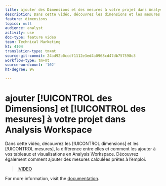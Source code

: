 ```yaml
---
title: ajouter des Dimensions et des mesures à votre projet dans Analysis Workspace
description: Dans cette vidéo, découvrez les dimensions et les mesures, la différence entre elles et comment les ajouter à vos tableaux et visualisations en Analysis Workspace. Découvrez également comment ajouter des mesures calculées prêtes à l’emploi.
feature: dimensions
topics: null
audience: analyst
activity: use
doc-type: feature video
team: Technical Marketing
kt: 4104
translation-type: tm+mt
source-git-commit: 24ad92b0ccdf1112e3ed4a0968cd47db757598c3
workflow-type: tm+mt
source-wordcount: '102'
ht-degree: 9%

---
```



# ajouter [!UICONTROL des Dimensions] et [!UICONTROL des mesures] à votre projet dans Analysis Workspace

Dans cette vidéo, découvrez les [!UICONTROL dimensions] et les [!UICONTROL mesures], la différence entre elles et comment les ajouter à vos tableaux et visualisations en Analysis Workspace. Découvrez également comment ajouter des mesures calculées prêtes à l’emploi.

>[!VIDEO](https://video.tv.adobe.com/v/30606/?quality=12)

For more information, visit the [documentation](https://docs.adobe.com/content/help/fr-FR/analytics/analyze/analysis-workspace/components/analysis-workspace-components.html).
